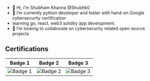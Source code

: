 - 👋 Hi, I’m Shubham Khanna @Shubhk0
- 🌱 I’m currently python developer and tester with hand-on Google cybersecurity certification
- learning go, react, web3 solidity app development.
- 💞️ I’m looking to collaborate on cybersecurity related open source projects 

<!--START_BADGES:badges-->


## Certifications
| Badge 1 | Badge 2 | Badge 3 |
|---------|---------|---------|
| ![Badge 1](https://images.credly.com/size/680x680/images/0bf0f2da-a699-4c82-82e2-56dcf1f2e1c7/image.png) | ![Badge 2](https://images.credly.com/size/680x680/images/ea3eec65-ddad-4242-9c59-1defac0fa2d9/image.png)| ![Badge 3](https://images.credly.com/size/680x680/images/66fb5b06-7caf-4b23-a0c3-d262ba57e3c2/image.png) |

<!--END_BADGES:badges-->

<!---
Shubhk0/Shubhk0 is a ✨ special ✨ repository because its `README.md` (this file) appears on your GitHub profile.
You can click the Preview link to take a look at your changes.
--->


<!--[![An image of @shubhk0's Holopin badges, which is a link to view their full Holopin profile](https://holopin.me/shubhk0)](https://holopin.io/@shubhk0)
